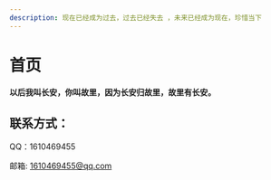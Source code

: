 ```yaml
---
description: 现在已经成为过去，过去已经失去 ，未来已经成为现在，珍惜当下
---
```


# 首页

**以后我叫长安，你叫故里，因为长安归故里，故里有长安。**

## 联系方式：

QQ：1610469455

邮箱: 1610469455@qq.com



